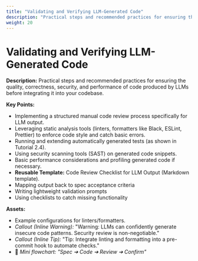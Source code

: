 ```yaml
---
title: "Validating and Verifying LLM-Generated Code"
description: "Practical steps and recommended practices for ensuring the quality, correctness, security, and performance of code produced by LLMs before integrating it into your codebase."
weight: 20
---
```


# Validating and Verifying LLM-Generated Code

**Description:** Practical steps and recommended practices for ensuring the quality, correctness, security, and performance of code produced by LLMs before integrating it into your codebase.

**Key Points:**  
  * Implementing a structured manual code review process specifically for LLM output.  
  * Leveraging static analysis tools (linters, formatters like Black, ESLint, Prettier) to enforce code style and catch basic errors.  
  * Running and extending automatically generated tests (as shown in Tutorial 2.4).  
  * Using security scanning tools (SAST) on generated code snippets.  
  * Basic performance considerations and profiling generated code if necessary.  
  * **Reusable Template:** Code Review Checklist for LLM Output (Markdown template).  
  * Mapping output back to spec acceptance criteria
  * Writing lightweight validation prompts
  * Using checklists to catch missing functionality

**Assets:**  
  * Example configurations for linters/formatters.  
  * *Callout (Inline Warning):* "Warning: LLMs can confidently generate insecure code patterns. Security review is non-negotiable."  
  * *Callout (Inline Tip):* "Tip: Integrate linting and formatting into a pre-commit hook to automate checks."
  * 📄 *Mini flowchart: "Spec ➔ Code ➔ Review ➔ Confirm"*
